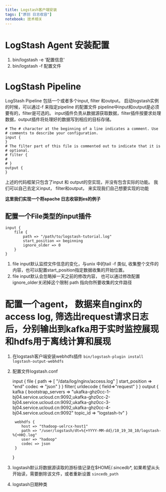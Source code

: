 ```yaml
---
title: Logstash客户端安装
tags: ["原创 日志收容"]
notebook: 技术相关
---
```


# LogStash Agent 安装配置

  1. bin/logstash -e '配置信息'
  2. bin/logstash -f 配置文件

# LogStash Pipeline

LogStash Pipeline 包括一个或者多个input, filter 和output。 启动logstash实例的时候，可以通过-f 来指定pipeline 的配置文件 pipeline中input和output是必须要有的，filter是可选的。 input插件负责从数据源获取数据，filter插件按要求处理数据，output插件将处理好的数据写到相应的目标存储。
    
    
    # The # character at the beginning of a line indicates a comment. Use
    # comments to describe your configuration.
    input {
    }
    # The filter part of this file is commented out to indicate that it is
    # optional.
    # filter {
    #
    # }
    output {
    }
    
    

上述的代码框架只包含了input 和 output的空实现，并没有包含实际的功能。 我们可以自己去定义input， filter和output， 来实现我们自己想要实现的功能

**这里我们实现一个将apache 日志收容到es的例子**

## 配置一个File类型的input插件
    
    
    input {
        file {
            path => "/path/to/logstash-tutorial.log"
            start_position => beginning 
            ignore_older => 0 
        }
    }
    
    

  1. file input默认监控文件信息的变化，与unix 中的tail -f 类似, 收集整个文件的内容，也可以配置start_position指定数据收集的开始位置。
  2. file input默认会忽略掉一天之前的修改内容， 也可以通过修改配置ignore_older关闭掉这个限制 path 指向你所要收集的文件路径

# 配置一个agent， 数据来自nginx的access log,  筛选出request请求日志后，分别输出到kafka用于实时监控展现和hdfs用于离线计算和展现

1. 在logstash客户端安装webhdfs插件 ``` bin/logstash-plugin install logstash-output-webhdfs ```
2. 配置文件logstash.conf

	input {
	    file {
	        path => [ "/data/log/nginx/access.log" ]
	        start_position => "end"
	        codec => "json"
	    }
	}
	filter{
	    urldecode {
	        field=>"request"
	    }
	}
	output {
	    kafka {
	       bootstrap_servers => "ukafka-ghz0cc-1-bj04.service.ucloud.cn:9092,ukafka-ghz0cc-2-bj04.service.ucloud.cn:9092,ukafka-ghz0cc-3-bj04.service.ucloud.cn:9092,ukafka-ghz0cc-4-bj04.service.ucloud.cn:9092"
	       topic_id => "logstash-tv"
	    }

	    webhdfs {
	       host => "thadoop-uelrcx-host1"
	       path => "/user/logstash/dt=%{+YYYY-MM-dd}/10_19_38_10/logstash-%{+HH}.log"
	       user => "hadoop"
	       codec => json
	    }
	}
3. logstash默认将数据源读取的游标值记录在$HOME/.sincedb*, 如果希望从头开始读，需要删除该文件，或者重新设置 ```sincedb_path```
4. logstash日期种类